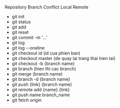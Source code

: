 Repository
Branch
Conflict
Local
Remote

- git init
- git status
- git add
- git reset
- git commit -m '...'
- git log
- git log --oneline
- git checkout id (id cua phien ban)
- git checkout master (de quay lai trang thai hien tai)
- git checkout -b {branch name}
- git branch (hien thi cac branch)
- git merge (branch name)
- git branch -d {branch name}
- git push {link} {branch name}
- git remote add {name} {link}
- git push name branch_name
- git fetch origin
